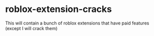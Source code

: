 # roblox-extension-cracks
This will contain a bunch of roblox extensions that have paid features (except I will crack them)
